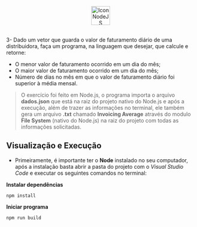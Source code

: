   <div align="center">
    <a href="https://nodejs.org/pt-br/docs/">
      <img align="center" alt="Icon NodeJS" height="50"  src="https://cdn.jsdelivr.net/gh/devicons/devicon/icons/nodejs/nodejs-original.svg"/>
    </a>
  </div>
  
 <br />
  
  3- Dado um vetor que guarda o valor de faturamento diário de uma distribuidora, faça um programa, na linguagem que desejar, que calcule e retorne:
- O menor valor de faturamento ocorrido em um dia do mês;
- O maior valor de faturamento ocorrido em um dia do mês;
- Número de dias no mês em que o valor de faturamento diário foi superior à média mensal.

>O exercício foi feito em Node.js, o programa importa o arquivo **dados.json** que está na raiz do projeto nativo do Node.js e após a execução, além de trazer as informações no terminal, ele também gera um arquivo **.txt** chamado **Invoicing Average** através do modulo **File System** (nativo do Node.js) na raiz do projeto com todas as informações solicitadas.

## Visualização e Execução

- Primeiramente, é importante ter o **Node** instalado no seu computador, após a instalação basta abrir a pasta do projeto com o *Visual Studio Code* e executar os seguintes comandos no terminal:

**Instalar dependências**
```
npm install
```

**Iniciar programa**
```
npm run build
```
